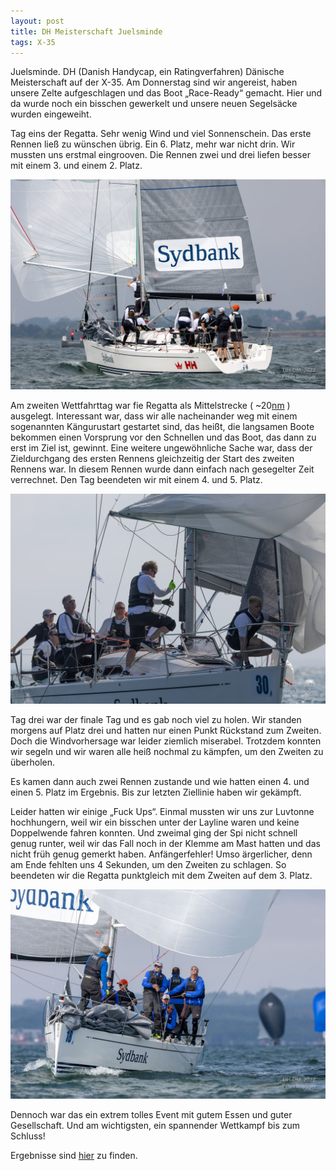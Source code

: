 ```yaml
---
layout: post
title: DH Meisterschaft Juelsminde
tags: X-35
---
```


Juelsminde. DH (Danish Handycap, ein Ratingverfahren) Dänische Meisterschaft auf der X-35.
Am Donnerstag sind wir angereist, haben unsere Zelte aufgeschlagen und das Boot „Race-Ready“ gemacht. Hier und da wurde noch ein bisschen gewerkelt und unsere neuen Segelsäcke wurden eingeweiht.

Tag eins der Regatta. Sehr wenig Wind und viel Sonnenschein. Das erste Rennen ließ zu wünschen übrig. Ein 6. Platz, mehr war nicht drin. Wir mussten uns erstmal eingrooven. Die Rennen zwei und drei liefen besser mit einem 3. und einem 2. Platz. 

![dh1](img/37A3200B-BAC9-4F4A-959A-F11E21FB493B.jpeg)

Am zweiten Wettfahrttag war fie Regatta als Mittelstrecke ( ~20[nm](https://en.m.wikipedia.org/wiki/Nautical_mile) ) ausgelegt. Interessant war, dass wir alle nacheinander weg mit einem sogenannten Kängurustart gestartet sind, das heißt, die langsamen Boote bekommen einen Vorsprung vor den Schnellen und das Boot, das dann zu erst im Ziel ist, gewinnt.
Eine weitere ungewöhnliche Sache war, dass der Zieldurchgang des ersten Rennens gleichzeitig der Start des zweiten Rennens war. In diesem Rennen wurde dann einfach nach gesegelter Zeit verrechnet.
Den Tag beendeten wir mit einem 4. und 5. Platz. 

![dh2](img/84DE0652-880A-460D-AA2E-C9494C438D40.jpeg)

Tag drei war der finale Tag und es gab noch viel zu holen. Wir standen morgens auf Platz drei und hatten nur einen Punkt Rückstand zum Zweiten. Doch die Windvorhersage war leider ziemlich miserabel. Trotzdem konnten wir segeln und wir waren alle heiß nochmal zu kämpfen, um den Zweiten zu überholen.

Es kamen dann auch zwei Rennen zustande und wie hatten einen 4. und einen 5. Platz im Ergebnis. Bis zur letzten Ziellinie haben wir gekämpft. 

Leider hatten wir einige „Fuck Ups“. Einmal mussten wir uns zur Luvtonne hochhungern, weil wir ein bisschen unter der Layline waren und keine Doppelwende fahren konnten. Und zweimal ging der Spi nicht schnell genug runter, weil wir das Fall noch in der Klemme am Mast hatten und das nicht früh genug gemerkt haben. Anfängerfehler!
Umso ärgerlicher, denn am Ende fehlten uns 4 Sekunden, um den Zweiten zu schlagen. So beendeten wir die Regatta punktgleich mit dem Zweiten auf dem 3. Platz.

![dh3](img/9992884E-E2DF-4384-BE85-97DAC910A77F.jpeg)

Dennoch war das ein extrem tolles Event mit gutem Essen und guter Gesellschaft. Und am wichtigsten, ein spannender Wettkampf bis zum Schluss!

Ergebnisse sind [hier](https://www.manage2sail.com/de-DE/event/11e8b17b-2ce4-4d24-94ba-d2053eecab40#!/results?classId=dfc13c2b-431a-4398-a8cc-fb236fcddbce) zu finden.

